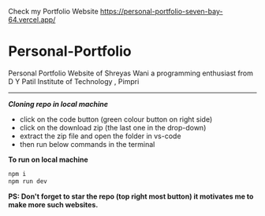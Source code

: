 Check my Portfolio Website
https://personal-portfolio-seven-bay-64.vercel.app/

# Personal-Portfolio
Personal Portfolio Website of Shreyas Wani a programming enthusiast from D Y Patil Institute of Technology , Pimpri
<br>
  <hr>

***Cloning repo in local machine***
- click on the code button (green colour button on right side)
- click on the download zip (the last one in the drop-down)
- extract the zip file and open the folder in vs-code
- then run below commands in the terminal 
  
**To run on local machine**
```js
npm i
npm run dev
```

**PS: Don't forget to star the repo (top right most button) it motivates me to make more such websites.**



